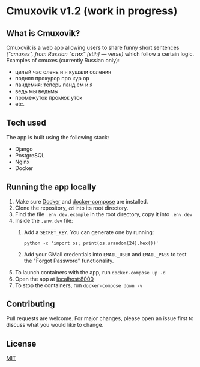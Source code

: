 # Cmuxovik v1.2 (work in progress)

## What is Cmuxovik?

Cmuxovik is a web app allowing users to share funny short sentences _("cmuxes", from Russian "стих" [stih] — verse)_ which follow a certain logic. Examples of cmuxes (currently Russian only):

- целый час олень и я кушали соления
- поднял прокурор про кур ор
- пандемия: теперь панд ем и я
- ведь мы ведьмы
- промежуток промеж уток
- etc.


## Tech used

The app is built using the following stack:

- Django
- PostgreSQL
- Nginx
- Docker


## Running the app locally

1. Make sure [Docker](https://docs.docker.com/get-docker/) and [docker-compose](https://docs.docker.com/compose/install/) are installed. 
1. Clone the repository, `cd` into its root directory.
1. Find the file `.env.dev.example` in the root directory, copy it into `.env.dev`
1. Inside the `.env.dev` file:
    1. Add a `SECRET_KEY`. You can generate one by running: 
    
        ```python -c 'import os; print(os.urandom(24).hex())'```
    
    2. Add your GMail credentials into `EMAIL_USER` and `EMAIL_PASS` to test the "Forgot Password" functionality.  
1. To launch containers with the app, run `docker-compose up -d`
1. Open the app at [localhost:8000](http://localhost:8000)
1. To stop the containers, run `docker-compose down -v`


## Contributing
Pull requests are welcome. For major changes, please open an issue first to discuss what you would like to change.

## License
[MIT](https://choosealicense.com/licenses/mit/)